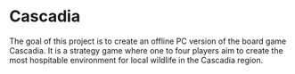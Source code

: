 # Cascadia
The goal of this project is to create an offline PC version of the board game Cascadia. It is a strategy game where one to four players aim to create the most hospitable environment for local wildlife in the Cascadia region.
